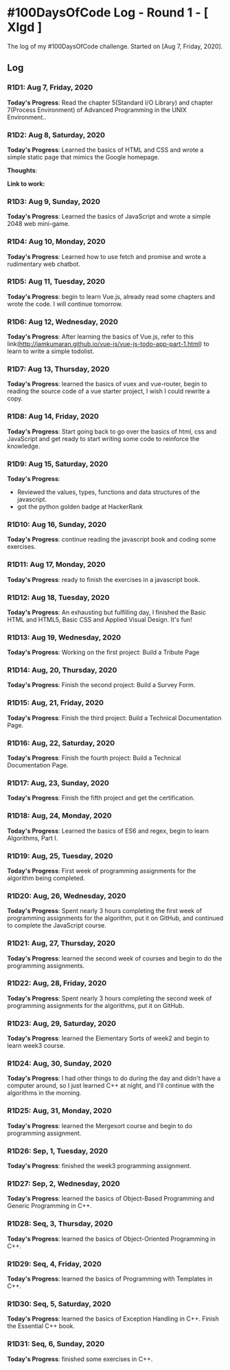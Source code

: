 # #100DaysOfCode Log - Round 1 - [ Xlgd ]

The log of my #100DaysOfCode challenge. Started on [Aug 7, Friday, 2020].

## Log

### R1D1: Aug 7, Friday, 2020

**Today's Progress**: Read the chapter 5(Standard I/O Library) and chapter 7(Process Environment) of Advanced Programming in the UNIX Environment..

### R1D2: Aug 8, Saturday, 2020

**Today's Progress**: Learned the basics of HTML and CSS and wrote a simple static page that mimics the Google homepage.

**Thoughts**:

**Link to work:**

### R1D3: Aug 9, Sunday, 2020

**Today's Progress**: Learned the basics of JavaScript and wrote a simple 2048 web mini-game.

### R1D4: Aug 10, Monday, 2020

**Today's Progress**: Learned how to use fetch and promise and wrote a rudimentary web chatbot.

### R1D5: Aug 11, Tuesday, 2020

**Today's Progress**: begin to learn Vue.js, already read some chapters and wrote the code. I will continue tomorrow.

### R1D6: Aug 12, Wednesday, 2020

**Today's Progress**: After learning the basics of Vue.js, refer to this link(http://iamkumaran.github.io/vue-js/vue-js-todo-app-part-1.html) to learn to write a simple todolist.

### R1D7: Aug 13, Thursday, 2020

**Today's Progress**: learned the basics of vuex and vue-router, begin to reading the source code of a vue starter project, I wish I could rewrite a copy.

### R1D8: Aug 14, Friday, 2020

**Today's Progress**: Start going back to go over the basics of html, css and JavaScript and get ready to start writing some code to reinforce the knowledge.

### R1D9: Aug 15, Saturday, 2020

**Today's Progress**: 
- Reviewed the values, types, functions and data structures of the javascript. 
- got the python golden badge at HackerRank

### R1D10: Aug 16, Sunday, 2020

**Today's Progress**: continue reading the javascript book and coding some exercises.

### R1D11: Aug 17, Monday, 2020

**Today's Progress**: ready to finish the exercises in a javascript book.

### R1D12: Aug 18, Tuesday, 2020

**Today's Progress**: An exhausting but fulfilling day, I finished the Basic HTML and HTML5, Basic CSS and Applied Visual Design.  It's fun!

### R1D13: Aug 19, Wednesday, 2020

**Today's Progress**: Working on the first project: Build a Tribute Page

### R1D14: Aug, 20, Thursday, 2020

**Today's Progress**: Finish the second project: Build a Survey Form.

### R1D15: Aug, 21, Friday, 2020

**Today's Progress**: Finish the third project: Build a Technical Documentation Page.

### R1D16: Aug, 22, Saturday, 2020

**Today's Progress**: Finish the fourth project: Build a Technical Documentation Page.

### R1D17: Aug, 23, Sunday, 2020

**Today's Progress**: Finish the fifth project and get the certification.

### R1D18: Aug, 24, Monday, 2020

**Today's Progress**: Learned the basics of ES6 and regex, begin to learn Algorithms, Part I.

### R1D19: Aug, 25, Tuesday, 2020

**Today's Progress**: First week of programming assignments for the algorithm being completed.

### R1D20: Aug, 26, Wednesday, 2020

**Today's Progress**: Spent nearly 3 hours completing the first week of programming assignments for the algorithm, put it on GitHub, and continued to complete the JavaScript course.

### R1D21: Aug, 27, Thursday, 2020

**Today's Progress**: learned the second week of courses and begin to do the programming assignments.

### R1D22: Aug, 28, Friday, 2020

**Today's Progress**: Spent nearly 3 hours completing the second week of programming assignments for the algorithms, put it on GitHub.

### R1D23: Aug, 29, Saturday, 2020

**Today's Progress**: learned the Elementary Sorts of week2 and begin to learn week3 course.

### R1D24: Aug, 30, Sunday, 2020

**Today's Progress**: I had other things to do during the day and didn't have a computer around, so I just learned C++ at night, and I'll continue with the algorithms in the morning.

### R1D25: Aug, 31, Monday, 2020

**Today's Progress**: learned the Mergesort course and begin to do programming assignment.

### R1D26: Sep, 1, Tuesday, 2020

**Today's Progress**: finished the week3 programming assignment.

### R1D27: Sep, 2, Wednesday, 2020

**Today's Progress**: learned the basics of Object-Based Programming and Generic Programming in C++.

### R1D28: Seq, 3, Thursday, 2020

**Today's Progress**: learned the basics of Object-Oriented Programming in C++.

### R1D29: Seq, 4, Friday, 2020

**Today's Progress**: learned the basics of Programming with Templates in C++.

### R1D30: Seq, 5, Saturday, 2020

**Today's Progress**: learned the basics of Exception Handling in C++. Finish the Essential C++ book.

### R1D31: Seq, 6, Sunday, 2020

**Today's Progress**: finished some exercises in C++.
